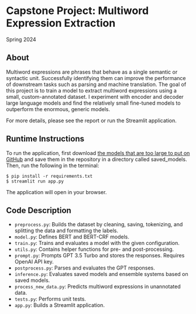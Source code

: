# Capstone Project: Multiword Expression Extraction
Spring 2024

## About
Multiword expressions are phrases that behave as a single semantic or syntactic unit. 
Successfully identifying them can improve the performance of downstream tasks such as parsing and machine translation. 
The goal of this project is to train a model to extract multiword expressions using a small, custom-annotated dataset. 
I experiment with encoder and decoder large language models and find the relatively small fine-tuned models to 
outperform the enormous, generic models.

For more details, please see the report or run the Streamlit application.

## Runtime Instructions
To run the application, first download 
[the models that are too large to put on GitHub](https://drive.google.com/drive/folders/11vmtYA9rQZ487ItbOcNH_yWv089q3KKb?usp=drive_link) 
and save them in the repository in a directory called saved_models.
Then, run the following in the terminal:
```
$ pip install -r requirements.txt
$ streamlit run app.py
```
The application will open in your browser.

## Code Description

* `preprocess.py`: Builds the dataset by cleaning, saving, tokenizing, and splitting the data and formatting the labels.
* `model.py`: Defines BERT and BERT-CRF models.
* `train.py`: Trains and evaluates a model with the given configuration.
* `utils.py`: Contains helper functions for pre- and post-processing.
* `prompt.py`: Prompts GPT 3.5 Turbo and stores the responses. Requires OpenAI API key.
* `postprocess.py`: Parses and evaluates the GPT responses.
* `inference.py`: Evaluates saved models and ensemble systems based on saved models.
* `process_new_data.py`: Predicts multiword expressions in unannotated data.
* `tests.py`: Performs unit tests.
* `app.py`: Builds a Streamlit application.
